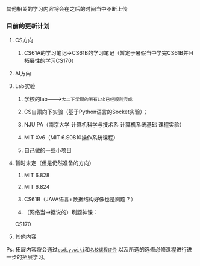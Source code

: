其他相关的学习内容将会在之后的时间当中不断上传

### 目前的更新计划
1. CS方向

    1. CS61A的学习笔记->CS61B的学习笔记（暂定于暑假当中学完CS61B并且拓展性的学习CS170）

2. AI方向

3. Lab实验

    1. 学校的lab--->`大二下学期的所有Lab已经顺利完成`

    2. CS自顶向下实验（基于Python语言的Socket实验）；   

    3. NJU PA（南京大学 计算机科学与技术系 计算机系统基础 课程实验）

    4. MIT Xv6（MIT 6.S0810操作系统课程）

    5. 自己做的一些小项目

4. 暂时未定（但是仍然准备的方向）

    1. MIT 6.828

    2. MIT 6.824

    3. CS61B（JAVA语言+数据结构好像也是刷题？）

    4. （网络当中据说的）刷题神课：

      CS170

5. 其他内容

Ps: 拓展内容将会通过[`csdiy.wiki`](https://csdiy.wiki/)和[`名校课程评价`](https://conanhujinming.github.io/comments-for-awesome-courses/index.html) 以及所选的选修必修课程进行进一步的拓展学习。

